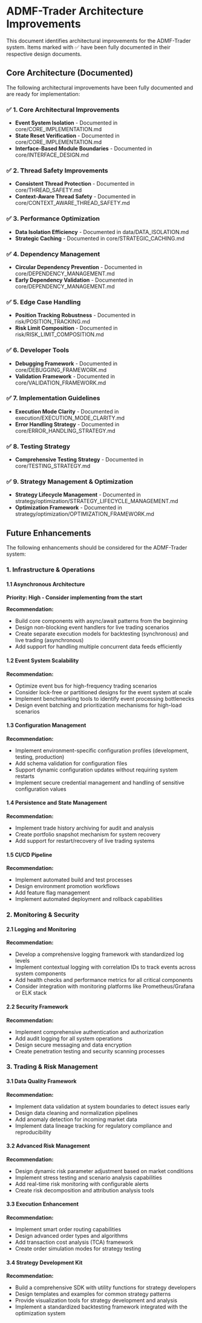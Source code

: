 # ADMF-Trader Architecture Improvements

This document identifies architectural improvements for the ADMF-Trader system. Items marked with ✅ have been fully documented in their respective design documents.

## Core Architecture (Documented)

The following architectural improvements have been fully documented and are ready for implementation:

### ✅ 1. Core Architectural Improvements

- **Event System Isolation** - Documented in core/CORE_IMPLEMENTATION.md
- **State Reset Verification** - Documented in core/CORE_IMPLEMENTATION.md
- **Interface-Based Module Boundaries** - Documented in core/INTERFACE_DESIGN.md

### ✅ 2. Thread Safety Improvements

- **Consistent Thread Protection** - Documented in core/THREAD_SAFETY.md
- **Context-Aware Thread Safety** - Documented in core/CONTEXT_AWARE_THREAD_SAFETY.md

### ✅ 3. Performance Optimization

- **Data Isolation Efficiency** - Documented in data/DATA_ISOLATION.md
- **Strategic Caching** - Documented in core/STRATEGIC_CACHING.md

### ✅ 4. Dependency Management

- **Circular Dependency Prevention** - Documented in core/DEPENDENCY_MANAGEMENT.md
- **Early Dependency Validation** - Documented in core/DEPENDENCY_MANAGEMENT.md

### ✅ 5. Edge Case Handling

- **Position Tracking Robustness** - Documented in risk/POSITION_TRACKING.md
- **Risk Limit Composition** - Documented in risk/RISK_LIMIT_COMPOSITION.md

### ✅ 6. Developer Tools

- **Debugging Framework** - Documented in core/DEBUGGING_FRAMEWORK.md
- **Validation Framework** - Documented in core/VALIDATION_FRAMEWORK.md

### ✅ 7. Implementation Guidelines

- **Execution Mode Clarity** - Documented in execution/EXECUTION_MODE_CLARITY.md
- **Error Handling Strategy** - Documented in core/ERROR_HANDLING_STRATEGY.md

### ✅ 8. Testing Strategy

- **Comprehensive Testing Strategy** - Documented in core/TESTING_STRATEGY.md

### ✅ 9. Strategy Management & Optimization

- **Strategy Lifecycle Management** - Documented in strategy/optimization/STRATEGY_LIFECYCLE_MANAGEMENT.md
- **Optimization Framework** - Documented in strategy/optimization/OPTIMIZATION_FRAMEWORK.md

## Future Enhancements

The following enhancements should be considered for the ADMF-Trader system:

### 1. Infrastructure & Operations

#### 1.1 Asynchronous Architecture

**Priority: High - Consider implementing from the start**

**Recommendation:**
- Build core components with async/await patterns from the beginning
- Design non-blocking event handlers for live trading scenarios
- Create separate execution models for backtesting (synchronous) and live trading (asynchronous)
- Add support for handling multiple concurrent data feeds efficiently

#### 1.2 Event System Scalability

**Recommendation:**
- Optimize event bus for high-frequency trading scenarios
- Consider lock-free or partitioned designs for the event system at scale
- Implement benchmarking tools to identify event processing bottlenecks
- Design event batching and prioritization mechanisms for high-load scenarios

#### 1.3 Configuration Management

**Recommendation:**
- Implement environment-specific configuration profiles (development, testing, production)
- Add schema validation for configuration files
- Support dynamic configuration updates without requiring system restarts
- Implement secure credential management and handling of sensitive configuration values

#### 1.4 Persistence and State Management

**Recommendation:**
- Implement trade history archiving for audit and analysis
- Create portfolio snapshot mechanism for system recovery
- Add support for restart/recovery of live trading systems

#### 1.5 CI/CD Pipeline

**Recommendation:**
- Implement automated build and test processes
- Design environment promotion workflows
- Add feature flag management
- Implement automated deployment and rollback capabilities

### 2. Monitoring & Security

#### 2.1 Logging and Monitoring

**Recommendation:**
- Develop a comprehensive logging framework with standardized log levels
- Implement contextual logging with correlation IDs to track events across system components
- Add health checks and performance metrics for all critical components
- Consider integration with monitoring platforms like Prometheus/Grafana or ELK stack

#### 2.2 Security Framework

**Recommendation:**
- Implement comprehensive authentication and authorization
- Add audit logging for all system operations
- Design secure messaging and data encryption
- Create penetration testing and security scanning processes

### 3. Trading & Risk Management

#### 3.1 Data Quality Framework

**Recommendation:**
- Implement data validation at system boundaries to detect issues early
- Design data cleaning and normalization pipelines 
- Add anomaly detection for incoming market data
- Implement data lineage tracking for regulatory compliance and reproducibility

#### 3.2 Advanced Risk Management

**Recommendation:**
- Design dynamic risk parameter adjustment based on market conditions
- Implement stress testing and scenario analysis capabilities
- Add real-time risk monitoring with configurable alerts
- Create risk decomposition and attribution analysis tools

#### 3.3 Execution Enhancement

**Recommendation:**
- Implement smart order routing capabilities
- Design advanced order types and algorithms
- Add transaction cost analysis (TCA) framework
- Create order simulation modes for strategy testing

#### 3.4 Strategy Development Kit

**Recommendation:**
- Build a comprehensive SDK with utility functions for strategy developers
- Design templates and examples for common strategy patterns
- Provide visualization tools for strategy development and analysis
- Implement a standardized backtesting framework integrated with the optimization system
